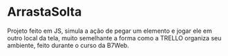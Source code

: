 # ArrastaSolta
Projeto feito em JS, simula a ação de pegar um elemento e jogar ele em outro local da tela, muito semelhante a forma como a TRELLO organiza seu ambiente, feito durante o curso da B7Web.
